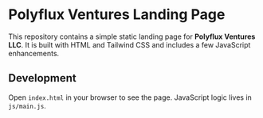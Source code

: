 # Polyflux Ventures Landing Page

This repository contains a simple static landing page for **Polyflux Ventures LLC**. It is built with HTML and Tailwind CSS and includes a few JavaScript enhancements.

## Development

Open `index.html` in your browser to see the page. JavaScript logic lives in `js/main.js`.
